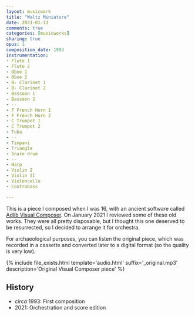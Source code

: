 ```yaml
---
layout: musicwork
title: "Waltz Miniature"
date: 2021-01-13
comments: true
categories: [musicworks]
sharing: true
opus: 1
composition_date: 1993
instrumentation:
- Flute 1
- Flute 2
- Oboe 1
- Oboe 2
- B♭ Clarinet 1
- B♭ Clarinet 2
- Bassoon 1
- Bassoon 2
- --
- F French Horn 1
- F French Horn 2
- C Trumpet 1
- C Trumpet 2
- Tuba
- --
- Timpani
- Triangle
- Snare drum
- --
- Harp
- Violin I
- Violin II
- Violoncello
- Contrabass

---
```

This is a piece I composed when I was 16, with an ancient software called [Adlib Visual Composer](https://archive.org/details/AdLibVisualComposerV1.51). On January 2021 I reviewed some of these old works. They were all pretty disposable, but I thought this one deserved to be resurrected, so I decided to arrange it for orchestra.

For archaeological purposes, you can listen the original piece, which was recorded in a cassette and converted later to a digital format (so the quality is very low).

{% include file_exists.html template='audio.html' suffix='_original.mp3' description='Original Visual Composer piece' %}

## History
- _circa_ 1993: First composition
- 2021: Orchestration and score edition

